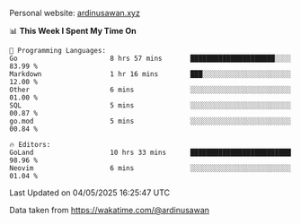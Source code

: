 Personal website: [ardinusawan.xyz](https://ardinusawan.xyz)

<!--START_SECTION:waka-->
📊 **This Week I Spent My Time On** 

```text
💬 Programming Languages: 
Go                       8 hrs 57 mins       █████████████████████░░░░   83.99 % 
Markdown                 1 hr 16 mins        ███░░░░░░░░░░░░░░░░░░░░░░   12.00 % 
Other                    6 mins              ░░░░░░░░░░░░░░░░░░░░░░░░░   01.00 % 
SQL                      5 mins              ░░░░░░░░░░░░░░░░░░░░░░░░░   00.87 % 
go.mod                   5 mins              ░░░░░░░░░░░░░░░░░░░░░░░░░   00.84 % 

🔥 Editors: 
GoLand                   10 hrs 33 mins      █████████████████████████   98.96 % 
Neovim                   6 mins              ░░░░░░░░░░░░░░░░░░░░░░░░░   01.04 % 
```


 Last Updated on 04/05/2025 16:25:47 UTC
<!--END_SECTION:waka-->
Data taken from https://wakatime.com/@ardinusawan
